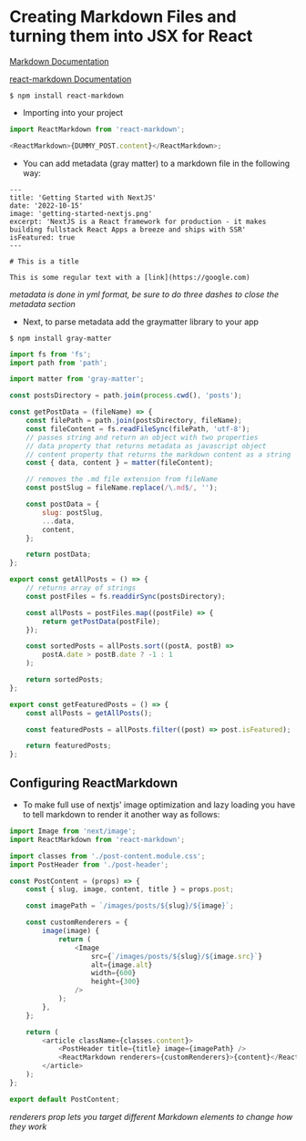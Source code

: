 # Creating Markdown Files and turning them into JSX for React

[Markdown Documentation](https://www.markdownguide.org/)

[react-markdown Documentation](https://www.npmjs.com/package/react-markdown)

```
$ npm install react-markdown
```

-   Importing into your project

```javascript
import ReactMarkdown from 'react-markdown';

<ReactMarkdown>{DUMMY_POST.content}</ReactMarkdown>;
```

-   You can add metadata (gray matter) to a markdown file in the following way:

```
---
title: 'Getting Started with NextJS'
date: '2022-10-15'
image: 'getting-started-nextjs.png'
excerpt: 'NextJS is a React framework for production - it makes building fullstack React Apps a breeze and ships with SSR'
isFeatured: true
---

# This is a title

This is some regular text with a [link](https://google.com)

```

_metadata is done in yml format, be sure to do three dashes to close the metadata section_

-   Next, to parse metadata add the graymatter library to your app

```
$ npm install gray-matter
```

```javascript
import fs from 'fs';
import path from 'path';

import matter from 'gray-matter';

const postsDirectory = path.join(process.cwd(), 'posts');

const getPostData = (fileName) => {
    const filePath = path.join(postsDirectory, fileName);
    const fileContent = fs.readFileSync(filePath, 'utf-8');
    // passes string and return an object with two properties
    // data property that returns metadata as javascript object
    // content property that returns the markdown content as a string
    const { data, content } = matter(fileContent);

    // removes the .md file extension from fileName
    const postSlug = fileName.replace(/\.md$/, '');

    const postData = {
        slug: postSlug,
        ...data,
        content,
    };

    return postData;
};

export const getAllPosts = () => {
    // returns array of strings
    const postFiles = fs.readdirSync(postsDirectory);

    const allPosts = postFiles.map((postFile) => {
        return getPostData(postFile);
    });

    const sortedPosts = allPosts.sort((postA, postB) =>
        postA.date > postB.date ? -1 : 1
    );

    return sortedPosts;
};

export const getFeaturedPosts = () => {
    const allPosts = getAllPosts();

    const featuredPosts = allPosts.filter((post) => post.isFeatured);

    return featuredPosts;
};
```

## Configuring ReactMarkdown

-   To make full use of nextjs' image optimization and lazy loading you have to tell markdown to render it another way as follows:

```javascript
import Image from 'next/image';
import ReactMarkdown from 'react-markdown';

import classes from './post-content.module.css';
import PostHeader from './post-header';

const PostContent = (props) => {
    const { slug, image, content, title } = props.post;

    const imagePath = `/images/posts/${slug}/${image}`;

    const customRenderers = {
        image(image) {
            return (
                <Image
                    src={`/images/posts/${slug}/${image.src}`}
                    alt={image.alt}
                    width={600}
                    height={300}
                />
            );
        },
    };

    return (
        <article className={classes.content}>
            <PostHeader title={title} image={imagePath} />
            <ReactMarkdown renderers={customRenderers}>{content}</ReactMarkdown>
        </article>
    );
};

export default PostContent;
```

_renderers prop lets you target different Markdown elements to change how they work_
